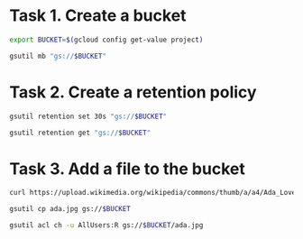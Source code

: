 # Task 1. Create a bucket
```bash
export BUCKET=$(gcloud config get-value project)

gsutil mb "gs://$BUCKET"
```
# Task 2. Create a retention policy
```bash
gsutil retention set 30s "gs://$BUCKET"

gsutil retention get "gs://$BUCKET"
```
# Task 3. Add a file to the bucket
```bash
curl https://upload.wikimedia.org/wikipedia/commons/thumb/a/a4/Ada_Lovelace_portrait.jpg/800px-Ada_Lovelace_portrait.jpg --output ada.jpg

gsutil cp ada.jpg gs://$BUCKET

gsutil acl ch -u AllUsers:R gs://$BUCKET/ada.jpg
```

